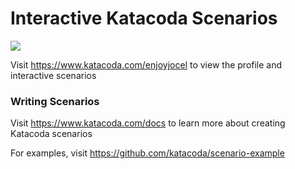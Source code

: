 # Interactive Katacoda Scenarios

[![](http://shields.katacoda.com/katacoda/enjoyjocel/count.svg)](https://www.katacoda.com/enjoyjocel "Get your profile on Katacoda.com")

Visit https://www.katacoda.com/enjoyjocel to view the profile and interactive scenarios

### Writing Scenarios
Visit https://www.katacoda.com/docs to learn more about creating Katacoda scenarios

For examples, visit https://github.com/katacoda/scenario-example
